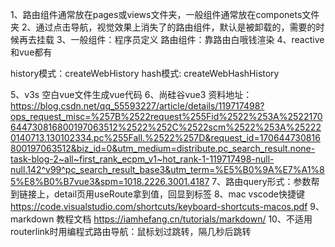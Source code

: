 1、路由组件通常放在pages或views文件夹，一般组件通常放在componets文件夹
2、通过点击导航，视觉效果上消失了的路由组件，默认是被卸载的，需要的时候再去挂载
3、一般组件：程序员定义
路由组件：靠路由白哦钱渲染
4、reactive 和vue都有

history模式：createWebHistory
hash模式: createWebHashHistory

5、v3s 空白vue文件生成vue代码
6、尚硅谷vue3 资料地址：https://blog.csdn.net/qq_55593227/article/details/119717498?ops_request_misc=%257B%2522request%255Fid%2522%253A%2522170644730816800197063512%2522%252C%2522scm%2522%253A%252220140713.130102334.pc%255Fall.%2522%257D&request_id=170644730816800197063512&biz_id=0&utm_medium=distribute.pc_search_result.none-task-blog-2~all~first_rank_ecpm_v1~hot_rank-1-119717498-null-null.142^v99^pc_search_result_base3&utm_term=%E5%B0%9A%E7%A1%85%E8%B0%B7vue3&spm=1018.2226.3001.4187
7、路由query形式：参数帮到链接上，detail页用useRoute拿到值，回显到标签
8、mac vscode快捷键 https://code.visualstudio.com/shortcuts/keyboard-shortcuts-macos.pdf
9、markdown 教程文档 https://iamhefang.cn/tutorials/markdown/
10、不适用routerlink时用编程式路由导航：鼠标划过跳转，隔几秒后跳转